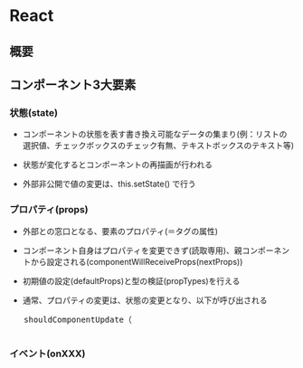 # React

## 概要

## コンポーネント3大要素

### 状態(state)

- コンポーネントの状態を表す書き換え可能なデータの集まり(例：リストの選択値、チェックボックスのチェック有無、テキストボックスのテキスト等)

- 状態が変化するとコンポーネントの再描画が行われる

- 外部非公開で値の変更は、this.setState() で行う

### プロパティ(props)

- 外部との窓口となる、要素のプロパティ(＝タグの属性)

- コンポーネント自身はプロパティを変更できず(読取専用)、親コンポーネントから設定される(componentWillReceiveProps(nextProps))

- 初期値の設定(defaultProps)と型の検証(propTypes)を行える

- 通常、プロパティの変更は、状態の変更となり、以下が呼び出される

 <pre>
   shouldComponentUpdate（
 </pre>

### イベント(onXXX)
